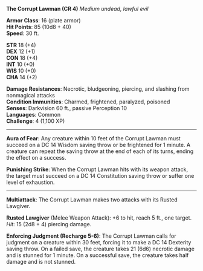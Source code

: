 **The Corrupt Lawman (CR 4)**
_Medium undead, lawful evil_

**Armor Class**: 16 (plate armor)  
**Hit Points**: 85 (10d8 + 40)  
**Speed**: 30 ft.

**STR** 18 (+4)  
**DEX** 12 (+1)  
**CON** 18 (+4)  
**INT** 10 (+0)  
**WIS** 10 (+0)  
**CHA** 14 (+2)

**Damage Resistances**: Necrotic, bludgeoning, piercing, and slashing from nonmagical attacks  
**Condition Immunities**: Charmed, frightened, paralyzed, poisoned  
**Senses**: Darkvision 60 ft., passive Perception 10  
**Languages**: Common  
**Challenge**: 4 (1,100 XP)

---

**Aura of Fear**: Any creature within 10 feet of the Corrupt Lawman must succeed on a DC 14 Wisdom saving throw or be frightened for 1 minute. A creature can repeat the saving throw at the end of each of its turns, ending the effect on a success.

**Punishing Strike**: When the Corrupt Lawman hits with its weapon attack, the target must succeed on a DC 14 Constitution saving throw or suffer one level of exhaustion.

---

**Multiattack**: The Corrupt Lawman makes two attacks with its Rusted Lawgiver.

**Rusted Lawgiver** (Melee Weapon Attack): +6 to hit, reach 5 ft., one target. _Hit_: 15 (2d8 + 4) piercing damage.

**Enforcing Judgment (Recharge 5-6)**: The Corrupt Lawman calls for judgment on a creature within 30 feet, forcing it to make a DC 14 Dexterity saving throw. On a failed save, the creature takes 21 (6d6) necrotic damage and is stunned for 1 minute. On a successful save, the creature takes half damage and is not stunned.